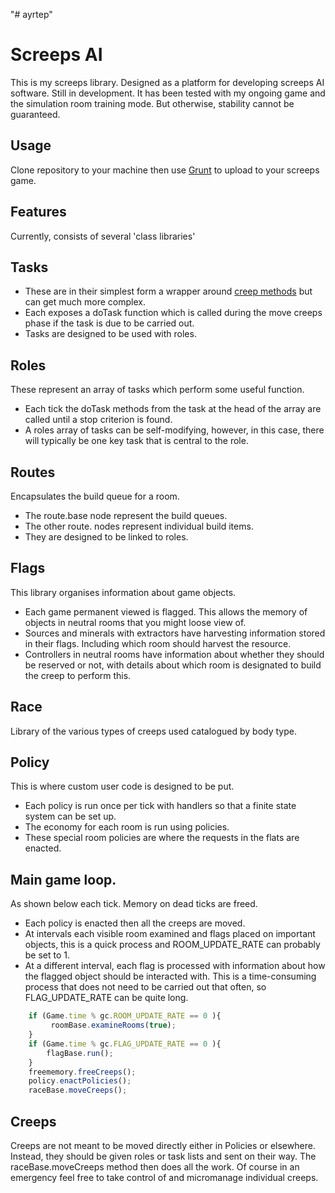 "# ayrtep" 
# Screeps AI #
This is my screeps library. Designed as a platform for developing screeps AI software. Still in development.
It has been tested with my ongoing game and the simulation room training mode. But otherwise, stability cannot be guaranteed.

## Usage
Clone repository to your machine then use  [Grunt](http://support.screeps.com/hc/en-us/articles/203022512-Committing-local-scripts-using-Grunt)
to upload to your screeps game.

## Features
Currently, consists of several 'class libraries'

## Tasks
- These are in their simplest form a wrapper around [creep methods](http://support.screeps.com/hc/en-us/articles/203013212-Creep) but can get much more complex.
- Each exposes a doTask function which is called during the move creeps phase if the task is due to be carried out.
- Tasks are designed to be used with roles.

## Roles
These represent an array of tasks which perform some useful function.
- Each tick the doTask methods from the task at the head of the array are called until a stop criterion is found.
- A roles array of tasks can be self-modifying, however, in this case, there will typically be one key task that is central to the role.

## Routes
Encapsulates the build queue for a room.
- The route.base node represent the build queues.
- The other route. nodes represent individual build items.
- They are designed to be linked to roles.

## Flags
This library organises information about game objects.
- Each game permanent viewed is flagged. This allows the memory of objects in neutral rooms that you might loose view of.
- Sources and minerals with extractors have harvesting information stored in their flags. Including which room should harvest the resource.
- Controllers in neutral rooms have information about whether they should be reserved or not, with details about which room is designated to build the creep to perform this.

## Race
Library of the various types of creeps used catalogued by body type.

## Policy
This is where custom user code is designed to be put.
- Each policy is run once per tick with handlers so that a finite state system can be set up.
- The economy for each room is run using policies.
- These special room policies are where the requests in the flats are enacted.

## Main game loop.
As shown below each tick. Memory on dead ticks are freed.
- Each policy is enacted then all the creeps are moved.
- At intervals each visible room examined and flags placed on important objects, this is a quick process and ROOM_UPDATE_RATE can probably be set to 1.
- At a different interval, each flag is processed with information about how the flagged object should be interacted with. This is a time-consuming process that does not need to be carried out that often, so FLAG_UPDATE_RATE can be quite long.

```javascript
    if (Game.time % gc.ROOM_UPDATE_RATE == 0 ){
         roomBase.examineRooms(true);
    }
    if (Game.time % gc.FLAG_UPDATE_RATE == 0 ){
        flagBase.run();
    }
    freememory.freeCreeps();
    policy.enactPolicies();
    raceBase.moveCreeps();
```

## Creeps
Creeps are not meant to be moved directly either in Policies or elsewhere.
Instead, they should be given roles or task lists and sent on their way.
The raceBase.moveCreeps method then does all the work.
Of course in an emergency feel free to take control of and micromanage individual creeps.